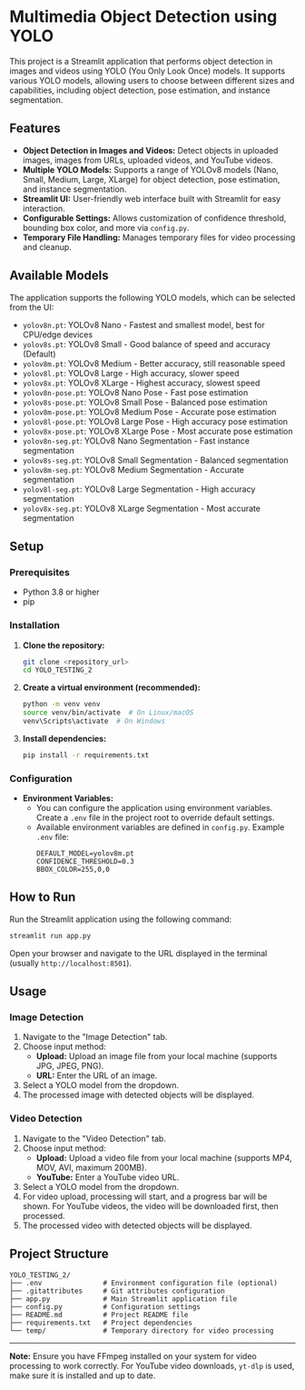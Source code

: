 # Multimedia Object Detection using YOLO

This project is a Streamlit application that performs object detection in images and videos using YOLO (You Only Look Once) models. It supports various YOLO models, allowing users to choose between different sizes and capabilities, including object detection, pose estimation, and instance segmentation.

## Features

- **Object Detection in Images and Videos:** Detect objects in uploaded images, images from URLs, uploaded videos, and YouTube videos.
- **Multiple YOLO Models:** Supports a range of YOLOv8 models (Nano, Small, Medium, Large, XLarge) for object detection, pose estimation, and instance segmentation.
- **Streamlit UI:** User-friendly web interface built with Streamlit for easy interaction.
- **Configurable Settings:** Allows customization of confidence threshold, bounding box color, and more via `config.py`.
- **Temporary File Handling:** Manages temporary files for video processing and cleanup.

## Available Models

The application supports the following YOLO models, which can be selected from the UI:

- `yolov8n.pt`: YOLOv8 Nano - Fastest and smallest model, best for CPU/edge devices
- `yolov8s.pt`: YOLOv8 Small - Good balance of speed and accuracy (Default)
- `yolov8m.pt`: YOLOv8 Medium - Better accuracy, still reasonable speed
- `yolov8l.pt`: YOLOv8 Large - High accuracy, slower speed
- `yolov8x.pt`: YOLOv8 XLarge - Highest accuracy, slowest speed
- `yolov8n-pose.pt`: YOLOv8 Nano Pose - Fast pose estimation
- `yolov8s-pose.pt`: YOLOv8 Small Pose - Balanced pose estimation
- `yolov8m-pose.pt`: YOLOv8 Medium Pose - Accurate pose estimation
- `yolov8l-pose.pt`: YOLOv8 Large Pose - High accuracy pose estimation
- `yolov8x-pose.pt`: YOLOv8 XLarge Pose - Most accurate pose estimation
- `yolov8n-seg.pt`: YOLOv8 Nano Segmentation - Fast instance segmentation
- `yolov8s-seg.pt`: YOLOv8 Small Segmentation - Balanced segmentation
- `yolov8m-seg.pt`: YOLOv8 Medium Segmentation - Accurate segmentation
- `yolov8l-seg.pt`: YOLOv8 Large Segmentation - High accuracy segmentation
- `yolov8x-seg.pt`: YOLOv8 XLarge Segmentation - Most accurate segmentation

## Setup

### Prerequisites

- Python 3.8 or higher
- pip

### Installation

1. **Clone the repository:**
   ```bash
   git clone <repository_url>
   cd YOLO_TESTING_2
   ```

2. **Create a virtual environment (recommended):**
   ```bash
   python -m venv venv
   source venv/bin/activate  # On Linux/macOS
   venv\Scripts\activate  # On Windows
   ```

3. **Install dependencies:**
   ```bash
   pip install -r requirements.txt
   ```

### Configuration

- **Environment Variables:**
  - You can configure the application using environment variables. Create a `.env` file in the project root to override default settings.
  - Available environment variables are defined in `config.py`. Example `.env` file:
    ```
    DEFAULT_MODEL=yolov8m.pt
    CONFIDENCE_THRESHOLD=0.3
    BBOX_COLOR=255,0,0
    ```

## How to Run

Run the Streamlit application using the following command:

```bash
streamlit run app.py
```

Open your browser and navigate to the URL displayed in the terminal (usually `http://localhost:8501`).

## Usage

### Image Detection

1. Navigate to the "Image Detection" tab.
2. Choose input method:
   - **Upload:** Upload an image file from your local machine (supports JPG, JPEG, PNG).
   - **URL:** Enter the URL of an image.
3. Select a YOLO model from the dropdown.
4. The processed image with detected objects will be displayed.

### Video Detection

1. Navigate to the "Video Detection" tab.
2. Choose input method:
   - **Upload:** Upload a video file from your local machine (supports MP4, MOV, AVI, maximum 200MB).
   - **YouTube:** Enter a YouTube video URL.
3. Select a YOLO model from the dropdown.
4. For video upload, processing will start, and a progress bar will be shown. For YouTube videos, the video will be downloaded first, then processed.
5. The processed video with detected objects will be displayed.

## Project Structure

```
YOLO_TESTING_2/
├── .env               # Environment configuration file (optional)
├── .gitattributes     # Git attributes configuration
├── app.py             # Main Streamlit application file
├── config.py          # Configuration settings
├── README.md          # Project README file
├── requirements.txt   # Project dependencies
└── temp/              # Temporary directory for video processing
```

---

**Note:** Ensure you have FFmpeg installed on your system for video processing to work correctly. For YouTube video downloads, `yt-dlp` is used, make sure it is installed and up to date.
